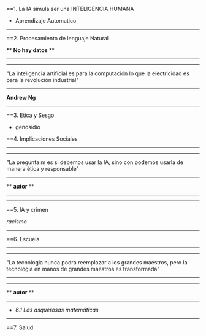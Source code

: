 ==1. La IA simula ser una INTELIGENCIA HUMANA


- Aprendizaje Automatico

---

==2. Procesamiento de lenguaje Natural

** **No hay datos** **

---

---

"La inteligencia artificial es para la computación lo que la electricidad es para la revolución industrial"

---

**Andrew Ng**

---

==3. Etica y Sesgo

- genosidio

==4. Implicaciones Sociales

---

---

"La pregunta m es si debemos usar la IA, sino con podemos usarla de manera ética y responsable"

---

** **autor** **

---

---

==5. IA y crimen

_racismo_

---

==6. Escuela

---

---

"La tecnologia nunca podra reemplazar a los grandes maestros, pero la tecnologia en manos de grandes maestros es transformada"

---

---

** **autor** **

---

- _6.1 Las asquerosas matemáticas_

---

==7. Salud